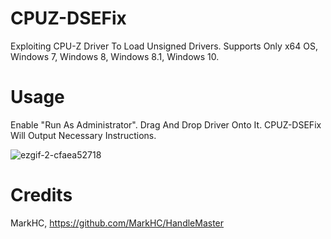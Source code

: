 # CPUZ-DSEFix
Exploiting CPU-Z Driver To Load Unsigned Drivers.
Supports Only x64 OS, Windows 7, Windows 8, Windows 8.1, Windows 10.

# Usage
Enable "Run As Administrator". Drag And Drop Driver Onto It. CPUZ-DSEFix Will Output Necessary Instructions.

![ezgif-2-cfaea52718](https://user-images.githubusercontent.com/25548756/29171024-48daeac8-7ddb-11e7-9e4f-bcc62a820d19.gif)

# Credits
MarkHC, https://github.com/MarkHC/HandleMaster
